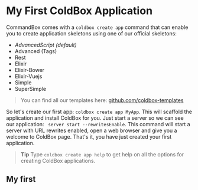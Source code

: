 # My First ColdBox Application

CommandBox comes with a `coldbox create app` command that can enable you to create application skeletons using one of our official skeletons:

* *AdvancedScript (default)*
* Advanced (Tags)
* Rest
* Elixir
* Elixir-Bower
* Elixir-Vuejs
* Simple
* SuperSimple

> You can find all our templates here: [github.com/coldbox-templates](https://github.com/coldbox-templates)

So let's create our first app: `coldbox create app MyApp`. This will scaffold the application and install ColdBox for you. Just start a server so we can see our application: ` server start --rewritesEnable`.  This command will start a server with URL rewrites enabled, open a web browser and give you a welcome to ColdBox page. That's it, you have just created your first application.

> **Tip** Type `coldbox create app help` to get help on all the options for creating ColdBox applications.

## My first 